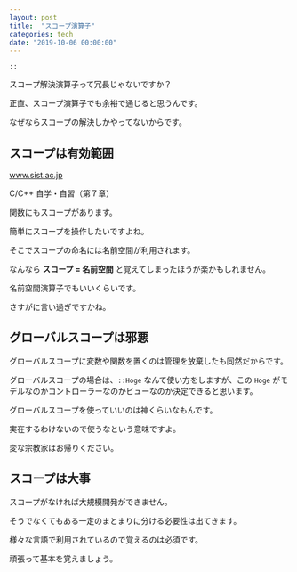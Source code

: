 ```yaml
---
layout: post
title:  "スコープ演算子"
categories: tech
date: "2019-10-06 00:00:00"
---
```


``
::
``

スコープ解決演算子って冗長じゃないですか？

正直、スコープ演算子でも余裕で通じると思うんです。

なぜならスコープの解決しかやってないからです。

## スコープは有効範囲


<div class="card">
  <a href="https://www.sist.ac.jp/~suganuma/learn/2-bu/7-sho/7-2/7-2.htm"></a>
  <div class="card__header">
    <a href="https://www.sist.ac.jp/~suganuma/learn/2-bu/7-sho/7-2/7-2.htm">www.sist.ac.jp</a>
  </div>
  <div class="card__image">
    <img src="">
  </div>
  <div class="card__title">
    <p>C/C++ 自学・自習（第７章）</p>
  </div>
  <div class="card__description">
    <p></p>
  </div>
</div>


関数にもスコープがあります。

簡単にスコープを操作したいですよね。

そこでスコープの命名には名前空間が利用されます。

なんなら **スコープ = 名前空間** と覚えてしまったほうが楽かもしれません。

名前空間演算子でもいいくらいです。

さすがに言い過ぎですかね。

## グローバルスコープは邪悪

グローバルスコープに変数や関数を置くのは管理を放棄したも同然だからです。

グローバルスコープの場合は、`::Hoge` なんて使い方をしますが、この `Hoge` がモデルなのかコントローラーなのかビューなのか決定できると思います。

グローバルスコープを使っていいのは神くらいなもんです。

実在するわけないので使うなという意味ですよ。

変な宗教家はお帰りください。

## スコープは大事

スコープがなければ大規模開発ができません。

そうでなくてもある一定のまとまりに分ける必要性は出てきます。

様々な言語で利用されているので覚えるのは必須です。

頑張って基本を覚えましょう。

